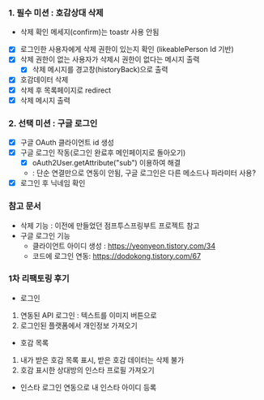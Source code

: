 ### 1. 필수 미션 : 호감상대 삭제
  - 삭제 확인 메세지(confirm)는 toastr 사용 안됨
  - [x] 로그인한 사용자에게 삭제 권한이 있는지 확인 (likeablePerson Id 기반)
  - [x] 삭제 권한이 없는 사용자가 삭제시 권한이 없다는 메시지 출력
    - [x] 삭제 메시지를 경고창(historyBack)으로 출력
  - [x] 호감데이터 삭제
  - [x] 삭제 후 목록페이지로 redirect
  - [x] 삭제 메시지 출력

### 2. 선택 미션 : 구글 로그인
  - [x] 구글 OAuth 클라이언트 id 생성
  - [x] 구글 로그인 작동(로그인 완료후 메인페이지로 돌아오기)
    - [x] oAuth2User.getAttribute("sub") 이용하여 해결
    - : 단순 연결만으로 연동이 안됨, 구글 로그인은 다른 메소드나 파라미터 사용?
  - [x] 로그인 후 닉네임 확인

### 참고 문서
 - 삭제 기능 : 이전에 만들었던 점프투스프링부트 프로젝트 참고
 - 구글 로그인 기능
   - 클라이언트 아이디 생성 : https://yeonyeon.tistory.com/34
   - 코드에 로그인 연동: https://dodokong.tistory.com/67

### 1차 리팩토링 후기
- 로그인
1. 연동된 API 로그인 : 텍스트를 이미지 버튼으로
2. 로그인된 플랫폼에서 개인정보 가져오기

- 호감 목록
1. 내가 받은 호감 목록 표시, 받은 호감 데이터는 삭제 불가
2. 호감 표시한 상대방의 인스타 프로필 가져오기

- 인스타 로그인 연동으로 내 인스타 아이디 등록